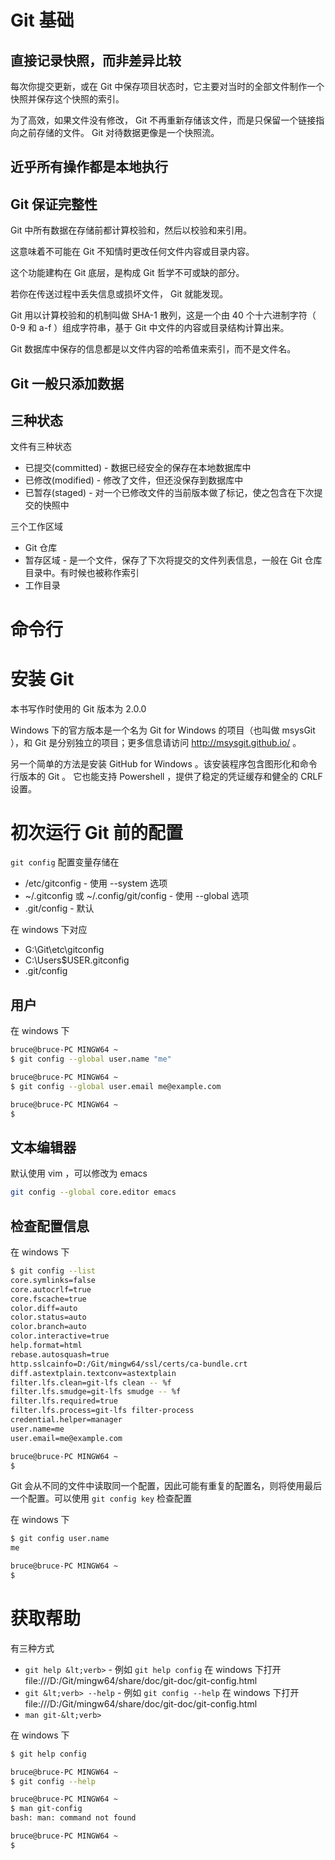 # Git 基础

## 直接记录快照，而非差异比较
每次你提交更新，或在 Git 中保存项目状态时，它主要对当时的全部文件制作一个快照并保存这个快照的索引。
 
为了高效，如果文件没有修改， Git 不再重新存储该文件，而是只保留一个链接指向之前存储的文件。 Git 对待数据更像是一个快照流。

## 近乎所有操作都是本地执行

## Git 保证完整性

Git 中所有数据在存储前都计算校验和，然后以校验和来引用。

这意味着不可能在 Git 不知情时更改任何文件内容或目录内容。

这个功能建构在 Git 底层，是构成 Git 哲学不可或缺的部分。

若你在传送过程中丢失信息或损坏文件， Git 就能发现。

Git 用以计算校验和的机制叫做 SHA-1 散列，这是一个由 40 个十六进制字符（ 0-9 和 a-f ）组成字符串，基于 Git 中文件的内容或目录结构计算出来。

Git 数据库中保存的信息都是以文件内容的哈希值来索引，而不是文件名。

## Git 一般只添加数据

## 三种状态

文件有三种状态
- 已提交(committed) - 数据已经安全的保存在本地数据库中
- 已修改(modified) - 修改了文件，但还没保存到数据库中
- 已暂存(staged) - 对一个已修改文件的当前版本做了标记，使之包含在下次提交的快照中

三个工作区域
- Git 仓库
- 暂存区域 - 是一个文件，保存了下次将提交的文件列表信息，一般在 Git 仓库目录中。有时候也被称作索引
- 工作目录

# 命令行

# 安装 Git

本书写作时使用的 Git 版本为 2.0.0

Windows 下的官方版本是一个名为 Git for Windows 的项目（也叫做 msysGit ），和 Git 是分别独立的项目；更多信息请访问 http://msysgit.github.io/ 。

另一个简单的方法是安装 GitHub for Windows 。该安装程序包含图形化和命令行版本的 Git 。 它也能支持 Powershell ，提供了稳定的凭证缓存和健全的 CRLF 设置。

# 初次运行 Git 前的配置

`git config` 配置变量存储在
- /etc/gitconfig - 使用 --system 选项
- ~/.gitconfig 或 ~/.config/git/config - 使用 --global 选项
- .git/config - 默认

在 windows 下对应
- G:\Git\etc\gitconfig
- C:\Users\$USER\.gitconfig
- .git/config

## 用户

在 windows 下
```bash
bruce@bruce-PC MINGW64 ~
$ git config --global user.name "me"

bruce@bruce-PC MINGW64 ~
$ git config --global user.email me@example.com

bruce@bruce-PC MINGW64 ~
$
```

## 文本编辑器

默认使用 vim ，可以修改为 emacs

```bash
git config --global core.editor emacs
```

## 检查配置信息

在 windows 下
```bash
$ git config --list
core.symlinks=false
core.autocrlf=true
core.fscache=true
color.diff=auto
color.status=auto
color.branch=auto
color.interactive=true
help.format=html
rebase.autosquash=true
http.sslcainfo=D:/Git/mingw64/ssl/certs/ca-bundle.crt
diff.astextplain.textconv=astextplain
filter.lfs.clean=git-lfs clean -- %f
filter.lfs.smudge=git-lfs smudge -- %f
filter.lfs.required=true
filter.lfs.process=git-lfs filter-process
credential.helper=manager
user.name=me
user.email=me@example.com

bruce@bruce-PC MINGW64 ~
$
```


Git 会从不同的文件中读取同一个配置，因此可能有重复的配置名，则将使用最后一个配置。可以使用 `git config key` 检查配置

在 windows 下
```bash
$ git config user.name
me

bruce@bruce-PC MINGW64 ~
$
```

# 获取帮助

有三种方式
- `git help &lt;verb>` - 例如 `git help config` 在 windows 下打开 file:///D:/Git/mingw64/share/doc/git-doc/git-config.html
- `git &lt;verb> --help` - 例如 `git config --help` 在 windows 下打开 file:///D:/Git/mingw64/share/doc/git-doc/git-config.html
- `man git-&lt;verb>`

在 windows 下
```bash
$ git help config

bruce@bruce-PC MINGW64 ~
$ git config --help

bruce@bruce-PC MINGW64 ~
$ man git-config
bash: man: command not found

bruce@bruce-PC MINGW64 ~
$
```


